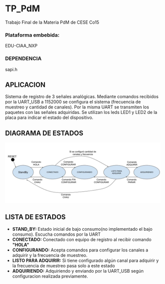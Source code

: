 # TP_PdM
Trabajo Final de la Materia PdM de CESE Co15
### Plataforma embebida: 
EDU-CIAA_NXP
### DEPENDENCIA
sapi.h
## APLICACION
Sistema de registro de 3 señales analógicas. Mediante comandos recibidos por la UART_USB a 1152000 se configura el sistema (frecuencia de muestreo y cantidad de canales). Por la misma UART se transmiten los paquetes con las señales adquiridas. Se utilizan los leds LED1 y LED2 de la placa para indicar el estado del dispositivo.
## DIAGRAMA DE ESTADOS
![Diagrama de Estado](/img/MEF_TPFinal_PdM.jpg)
## LISTA DE ESTADOS
- __STAND_BY:__
  Estado inicial de bajo consumo(no implementado el bajo consumo). Escucha comandos por la UART
- __CONECTADO:__
Conectado con equipo de registro al recibir comando __"HOLA"__
- __CONFIGURANDO:__ 
Acepta comandos para configurar los canales a adquirir y la frecuencia de muestreo.
- __LISTO PARA ADQUIRIR:__
Si tiene configurado algún canal para adquirir y la frecuencia de muestreo pasa solo a este estado
- __ADQUIRIENDO:__
Adquiriendo y enviando por la UART_USB según configuracion realizada previamente.
